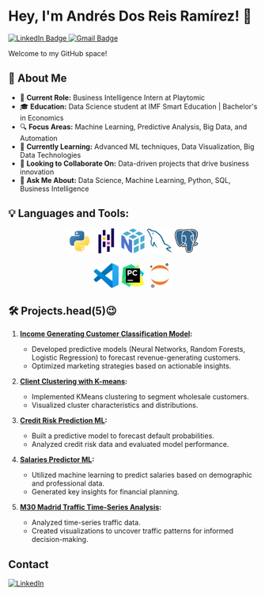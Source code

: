  # Hey, I'm Andrés Dos Reis Ramírez! 👋

<div id="badges">
  <a href="https://www.linkedin.com/in/andresdosreis11/">
    <img src="https://img.shields.io/badge/LinkedIn-blue?style=for-the-badge&logo=linkedin&logoColor=white" alt="LinkedIn Badge"/>
  </a>
  <a href="mailto:andresdosreisramirez@gmail.com">
    <img src="https://img.shields.io/badge/Gmail-D14836?style=for-the-badge&logo=gmail&logoColor=white" alt="Gmail Badge"/>
  </a>
</div>

Welcome to my GitHub space!

## 🌟 About Me
- 💼 **Current Role:** Business Intelligence Intern at Playtomic
- 🎓 **Education:** Data Science student at IMF Smart Education | Bachelor's in Economics
- 🔍 **Focus Areas:** Machine Learning, Predictive Analysis, Big Data, and Automation
- 🌱 **Currently Learning:** Advanced ML techniques, Data Visualization, Big Data Technologies
- 👯 **Looking to Collaborate On:** Data-driven projects that drive business innovation
- 💬 **Ask Me About:** Data Science, Machine Learning, Python, SQL, Business Intelligence

## 💡 Languages and Tools:
<div align="center">
  <img src="https://raw.githubusercontent.com/devicons/devicon/master/icons/python/python-original.svg" alt="Python" width="50" height="50"/>
  <img src="https://raw.githubusercontent.com/devicons/devicon/master/icons/pandas/pandas-original.svg" alt="Pandas" width="50" height="50"/>
  <img src="https://raw.githubusercontent.com/devicons/devicon/master/icons/numpy/numpy-original.svg" alt="NumPy" width="50" height="50"/>
  <img src="https://raw.githubusercontent.com/devicons/devicon/master/icons/mysql/mysql-original.svg" alt="MySQL" width="50" height="50"/>
  <img src="https://raw.githubusercontent.com/devicons/devicon/master/icons/postgresql/postgresql-original.svg" alt="PostgreSQL" width="50" height="50"/>
</div>
<br>
<div align="center">
  <img src="https://raw.githubusercontent.com/devicons/devicon/master/icons/vscode/vscode-original.svg" alt="VSCode" width="50" height="50"/>
  <img src="https://raw.githubusercontent.com/devicons/devicon/master/icons/pycharm/pycharm-original.svg" alt="PyCharm" width="50" height="50"/>
  <img src="https://raw.githubusercontent.com/devicons/devicon/master/icons/jupyter/jupyter-original.svg" alt="Jupyter" width="50" height="50"/>
</div>

## 🛠️ Projects.head(5)😉 
1. **[Income Generating Customer Classification Model](https://github.com/AndresDosReis/Income-Generating-Customer-Classification):** 
   - Developed predictive models (Neural Networks, Random Forests, Logistic Regression) to forecast revenue-generating customers.
   - Optimized marketing strategies based on actionable insights.

2. **[Client Clustering with K-means](https://github.com/AndresDosReis/Client-Clustering-Kmeans):** 
   - Implemented KMeans clustering to segment wholesale customers.
   - Visualized cluster characteristics and distributions.

3. **[Credit Risk Prediction ML](https://github.com/AndresDosReis/Credit-Risk-Prediction):** 
   - Built a predictive model to forecast default probabilities.
   - Analyzed credit risk data and evaluated model performance.

4. **[Salaries Predictor ML](https://github.com/AndresDosReis/Salaries-Predictor):** 
   - Utilized machine learning to predict salaries based on demographic and professional data.
   - Generated key insights for financial planning.

5. **[M30 Madrid Traffic Time-Series Analysis](https://github.com/AndresDosReis/Madrid-Traffic-Analysis):** 
   - Analyzed time-series traffic data.
   - Created visualizations to uncover traffic patterns for informed decision-making.

## Contact

[![LinkedIn](https://img.shields.io/badge/LinkedIn-Andrés%20Dos%20Reis%20Ramírez-0A66C2?style=for-the-badge&logo=linkedin&logoColor=white)](https://www.linkedin.com/in/andres-dos-reis-ramirez/)
